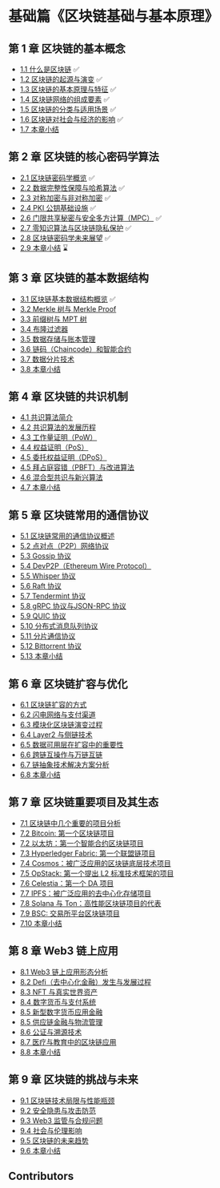 # 基础篇《区块链基础与基本原理》



## 第 1 章 区块链的基本概念

- [1.1 什么是区块链](./chapter-01/01-what-is-blockchain.md)   ✅
- [1.2 区块链的起源与演变](./chapter-01/02-blockchain-origin-and-evolution.md)  ✅
- [1.3 区块链的基本原理与特征](./chapter-01/03-blockchain-principles-and-features.md)   ✅
- [1.4 区块链网络的组成要素](./chapter-01/04-blockchain-network-components.md)   ✅
- [1.5 区块链的分类与适用场景](./chapter-01/05-blockchain-classification-and-use-cases.md)  ✅
- [1.6 区块链对社会与经济的影响](./chapter-01/06-blockchain-impact-on-society-and-economy.md)   ✅
- [1.7 本章小结](./chapter-01/07-chapter-summary.md)  

## 第 2 章 区块链的核心密码学算法
- [2.1 区块链密码学概览](./chapter-02/01-blockchain-cryptography-overview.md)  ✅
- [2.2 数据完整性保障与哈希算法](./chapter-02/02-data-integrity-and-hash-algorithms.md) ✅
- [2.3 对称加密与非对称加密](./chapter-02/03-symmetric-and-asymmetric-encryption.md) ✅
- [2.4 PKI 公钥基础设施](./chapter-02/04-data-encryption-and-digital-signatures.md) ✅
- [2.6 门限共享秘密与安全多方计算（MPC）](./chapter-02/06-secure-multiparty-computation-and-custody.md) ✅
- [2.7 零知识算法与区块链隐私保护](./chapter-02/07-zero-knowledge-and-privacy-protection.md) ✅
- [2.8 区块链密码学未来展望](./chapter-02/08-future-of-blockchain-cryptography.md) ✅
- [2.9 本章小结](./chapter-02/09-chapter-summary.md)  ⌛️

## 第 3 章 区块链的基本数据结构
- [3.1 区块链基本数据结构概览](./chapter-03/01-blockchain-data-structures-overview.md)  ✅
- [3.2 Merkle 树与 Merkle Proof](./chapter-03/02-merkle-tree-and-proof.md)  
- [3.3 前缀树与 MPT 树](./chapter-03/03-prefix-tree-and-mpt.md)  
- [3.4 布隆过滤器](./chapter-03/04-bloom-filter.md)  
- [3.5 数据存储与账本管理](./chapter-03/05-data-storage-and-ledger-management.md)  
- [3.6 链码（Chaincode）和智能合约](./chapter-03/06-chaincode-and-smart-contracts.md)  
- [3.7 数据分片技术](./chapter-03/07-data-sharding-technology.md)  
- [3.8 本章小结](./chapter-03/08-chapter-summary.md)  

## 第 4 章 区块链的共识机制
- [4.1 共识算法简介](./chapter-04/01-consensus-algorithms-introduction.md)  
- [4.2 共识算法的发展历程](./chapter-04/02-history-of-consensus-algorithms.md)  
- [4.3 工作量证明（PoW）](./chapter-04/03-proof-of-work.md)  
- [4.4 权益证明（PoS）](./chapter-04/04-proof-of-stake.md)  
- [4.5 委托权益证明（DPoS）](./chapter-04/05-delegated-proof-of-stake.md)  
- [4.5 拜占庭容错（PBFT）与改进算法](./chapter-04/05-pbft-and-improved-algorithms.md)  
- [4.6 混合型共识与新兴算法](./chapter-04/06-hybrid-and-emerging-consensus.md)  
- [4.7 本章小结](./chapter-04/07-chapter-summary.md)  

## 第 5 章 区块链常用的通信协议
- [5.1 区块链常用的通信协议概述](./chapter-05/01-blockchain-communication-protocols-overview.md)  
- [5.2 点对点（P2P）网络协议](./chapter-05/02-p2p-network-protocol.md)  
- [5.3 Gossip 协议](./chapter-05/03-gossip-protocol.md)  
- [5.4 DevP2P（Ethereum Wire Protocol）](./chapter-05/04-devp2p-ethereum-wire-protocol.md)  
- [5.5 Whisper 协议](./chapter-05/05-whisper-protocol.md)  
- [5.6 Raft 协议](./chapter-05/06-raft-protocol.md)  
- [5.7 Tendermint 协议](./chapter-05/07-tendermint-protocol.md)  
- [5.8 gRPC 协议与JSON-RPC 协议](./chapter-05/08-grpc-and-json-rpc-protocols.md)  
- [5.9 QUIC 协议](./chapter-05/09-quic-protocol.md)  
- [5.10 分布式消息队列协议](./chapter-05/10-distributed-message-queue-protocol.md)  
- [5.11 分片通信协议](./chapter-05/11-sharding-communication-protocol.md)  
- [5.12 Bittorrent 协议](./chapter-05/12-bittorrent-protocol.md)  
- [5.13 本章小结](./chapter-05/13-chapter-summary.md)  

## 第 6 章 区块链扩容与优化
- [6.1 区块链扩容的方式](./chapter-06/01-blockchain-scaling-methods.md)  
- [6.2 闪电网络与支付渠道](./chapter-06/02-lightning-network-and-payment-channels.md)  
- [6.3 模块化区块链演变过程](./chapter-06/03-modular-blockchain-evolution.md)  
- [6.4 Layer2 与侧链技术](./chapter-06/04-layer2-and-sidechain-technology.md)  
- [6.5 数据可用层在扩容中的重要性](./chapter-06/05-data-availability-in-scaling.md)  
- [6.6 跨链互操作与万链互链](./chapter-06/06-cross-chain-interoperability.md)  
- [6.7 链抽象技术解决方案分析](./chapter-06/07-chain-abstraction-solutions.md)  
- [6.8 本章小结](./chapter-06/08-chapter-summary.md)  

## 第 7 章 区块链重要项目及其生态
- [7.1 区块链中几个重要的项目分析](./chapter-07/01-key-blockchain-projects-analysis.md)  
- [7.2 Bitcoin: 第一个区块链项目](./chapter-07/02-bitcoin-first-blockchain-project.md)  
- [7.2 以太坊：第一个智能合约区块链项目](./chapter-07/02-ethereum-first-smart-contract-blockchain.md)  
- [7.3 Hyperledger Fabric: 第一个联盟链项目](./chapter-07/03-hyperledger-fabric-first-consortium-chain.md)  
- [7.4 Cosmos：被广泛应用的区块链底层技术项目](./chapter-07/04-cosmos-widely-used-blockchain-tech.md)  
- [7.5 OpStack: 第一个提出 L2 标准技术框架的项目](./chapter-07/05-opstack-first-l2-standard-framework.md)  
- [7.6 Celestia：第一个 DA 项目](./chapter-07/06-celestia-first-da-project.md)  
- [7.7 IPFS：被广泛应用的去中心化存储项目](./chapter-07/07-ipfs-decentralized-storage-project.md)  
- [7.8 Solana 与 Ton：高性能区块链项目的代表](./chapter-07/08-solana-and-ton-high-performance-blockchains.md)  
- [7.9 BSC: 交易所平台区块链项目](./chapter-07/09-bsc-exchange-platform-blockchain.md)  
- [7.10 本章小结](./chapter-07/10-chapter-summary.md)  

## 第 8 章 Web3 链上应用
- [8.1 Web3 链上应用形态分析](./chapter-08/01-web3-on-chain-applications-analysis.md)  
- [8.2 Defi（去中心化金融）发生与发展过程](./chapter-08/02-defi-development-process.md)  
- [8.3 NFT 与真实世界资产](./chapter-08/03-nft-and-real-world-assets.md)  
- [8.4 数字货币与支付系统](./chapter-08/04-digital-currency-and-payment-systems.md)  
- [8.5 新型数字货币应用金融](./chapter-08/05-new-digital-currency-financial-applications.md)  
- [8.5 供应链金融与物流管理](./chapter-08/05-supply-chain-finance-and-logistics.md)  
- [8.6 公证与溯源技术](./chapter-08/06-notarization-and-traceability-technology.md)  
- [8.7 医疗与教育中的区块链应用](./chapter-08/07-blockchain-in-healthcare-and-education.md)  
- [8.8 本章小结](./chapter-08/08-chapter-summary.md)  

## 第 9 章 区块链的挑战与未来
- [9.1 区块链技术局限与性能瓶颈](./chapter-09/01-blockchain-limitations-and-performance-bottlenecks.md)  
- [9.2 安全隐患与攻击防范](./chapter-09/02-security-risks-and-attack-prevention.md)  
- [9.3 Web3 监管与合规问题](./chapter-09/03-web3-regulation-and-compliance.md)  
- [9.4 社会与伦理影响](./chapter-09/04-social-and-ethical-impacts.md)  
- [9.5 区块链的未来趋势](./chapter-09/05-future-trends-of-blockchain.md)  
- [9.6 本章小结](./chapter-09/06-chapter-summary.md)

## Contributors

<!-- ALL-CONTRIBUTORS-LIST:START - Do not remove or modify this section -->
<!-- prettier-ignore-start -->
<!-- markdownlint-disable -->

<!-- markdownlint-restore -->
<!-- prettier-ignore-end -->

<!-- ALL-CONTRIBUTORS-LIST:END -->
